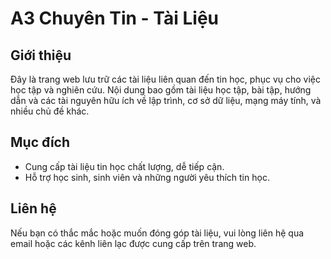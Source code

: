 # A3 Chuyên Tin - Tài Liệu

## Giới thiệu
Đây là trang web lưu trữ các tài liệu liên quan đến tin học, phục vụ cho việc học tập và nghiên cứu. Nội dung bao gồm tài liệu học tập, bài tập, hướng dẫn và các tài nguyên hữu ích về lập trình, cơ sở dữ liệu, mạng máy tính, và nhiều chủ đề khác.

## Mục đích
- Cung cấp tài liệu tin học chất lượng, dễ tiếp cận.
- Hỗ trợ học sinh, sinh viên và những người yêu thích tin học.

## Liên hệ
Nếu bạn có thắc mắc hoặc muốn đóng góp tài liệu, vui lòng liên hệ qua email hoặc các kênh liên lạc được cung cấp trên trang web.